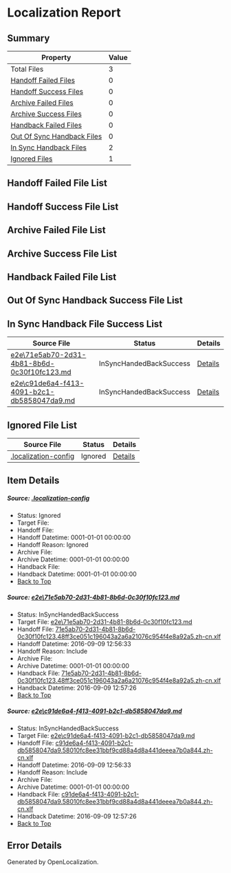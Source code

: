 # <a name='report-top'></a> Localization Report

## Summary
 Property | Value 
 -------- | ----- 
 Total Files | 3
[ Handoff Failed Files ](#handoff-failed-list)| 0
[ Handoff Success Files ](#handoff-success-list)| 0
[ Archive Failed Files ](#archive-failed-list)| 0
[ Archive Success Files ](#archive-success-list)| 0
[ Handback Failed Files ](#handback-failed-list)| 0
[ Out Of Sync Handback Files ](#outofsync-handback-success-list)| 0
[ In Sync Handback Files ](#insync-handback-success-list)| 2
[ Ignored Files ](#ignored-list)| 1

## <a name='handoff-failed-list'></a> Handoff Failed File List

## <a name='handoff-success-list'></a> Handoff Success File List

## <a name='archive-failed-list'></a> Archive Failed File List

## <a name='archive-success-list'></a> Archive Success File List

## <a name='handback-failed-list'></a> Handback Failed File List

## <a name='outofsync-handback-success-list'></a> Out Of Sync Handback Success File List

## <a name='insync-handback-success-list'></a> In Sync Handback File Success List
 Source File | Status | Details 
 ----------- | ------ | ------- 
 [e2e\71e5ab70-2d31-4b81-8b6d-0c30f10fc123.md](https://github.com/OpenLocalizationTestOrg/ol-test0/blob/8ae2d1c0912cce7134fa5a40b825c199a1bc2286/e2e/71e5ab70-2d31-4b81-8b6d-0c30f10fc123.md) | InSyncHandedBackSuccess | [Details](#ce0e9c63820e7824efb451268963981950e2dbdc1)
 [e2e\c91de6a4-f413-4091-b2c1-db5858047da9.md](https://github.com/OpenLocalizationTestOrg/ol-test0/blob/8ae2d1c0912cce7134fa5a40b825c199a1bc2286/e2e/c91de6a4-f413-4091-b2c1-db5858047da9.md) | InSyncHandedBackSuccess | [Details](#1114136bddf71c9f31c7b7c03922a1709c1df1e12)

## <a name='ignored-list'></a> Ignored File List
 Source File | Status | Details 
 ----------- | ------ | ------- 
 [.localization-config](https://github.com/OpenLocalizationTestOrg/ol-test0/blob/8ae2d1c0912cce7134fa5a40b825c199a1bc2286/.localization-config) | Ignored | [Details](#c268a05ecaa7ec85942ed632c29928ee5bd6da8d0)

## Item Details
##### <a name='c268a05ecaa7ec85942ed632c29928ee5bd6da8d0'></a> Source: [.localization-config](https://github.com/OpenLocalizationTestOrg/ol-test0/blob/8ae2d1c0912cce7134fa5a40b825c199a1bc2286/.localization-config)
* Status: Ignored
* Target File: 
* Handoff File: 
* Handoff Datetime: 0001-01-01 00:00:00
* Handoff Reason: Ignored
* Archive File: 
* Archive Datetime: 0001-01-01 00:00:00
* Handback File: 
* Handback Datetime: 0001-01-01 00:00:00
* [Back to Top](#report-top)

##### <a name='ce0e9c63820e7824efb451268963981950e2dbdc1'></a> Source: [e2e\71e5ab70-2d31-4b81-8b6d-0c30f10fc123.md](https://github.com/OpenLocalizationTestOrg/ol-test0/blob/8ae2d1c0912cce7134fa5a40b825c199a1bc2286/e2e/71e5ab70-2d31-4b81-8b6d-0c30f10fc123.md)
* Status: InSyncHandedBackSuccess
* Target File: [e2e\71e5ab70-2d31-4b81-8b6d-0c30f10fc123.md](https://github.com/OpenLocalizationTestOrg/ol-test0-zhcn/blob/df7b04109a9b2c40e13264c87fccda639f648c13/e2e/71e5ab70-2d31-4b81-8b6d-0c30f10fc123.md)
* Handoff File: [71e5ab70-2d31-4b81-8b6d-0c30f10fc123.48ff3ce051c196043a2a6a21076c954f4e8a92a5.zh-cn.xlf](https://github.com/OpenLocalizationTestOrg/ol-test0-handoff/blob/f8998b429cf7af4c96d33316024e4ed71ac16343/ol-handoff/OpenLocalizationTestOrg/ol-test0-zhcn/yuwzho/ht/71e5ab70-2d31-4b81-8b6d-0c30f10fc123.48ff3ce051c196043a2a6a21076c954f4e8a92a5.zh-cn.xlf)
* Handoff Datetime: 2016-09-09 12:56:33
* Handoff Reason: Include
* Archive File: 
* Archive Datetime: 0001-01-01 00:00:00
* Handback File: [71e5ab70-2d31-4b81-8b6d-0c30f10fc123.48ff3ce051c196043a2a6a21076c954f4e8a92a5.zh-cn.xlf](https://github.com/OpenLocalizationTestOrg/ol-test0-handback/blob/513c6a82fb621c0c6d5e29cf7b365b501282733b/ol-handback/OpenLocalizationTestOrg/ol-test0-zhcn/yuwzho/ht/71e5ab70-2d31-4b81-8b6d-0c30f10fc123.48ff3ce051c196043a2a6a21076c954f4e8a92a5.zh-cn.xlf)
* Handback Datetime: 2016-09-09 12:57:26
* [Back to Top](#report-top)

##### <a name='1114136bddf71c9f31c7b7c03922a1709c1df1e12'></a> Source: [e2e\c91de6a4-f413-4091-b2c1-db5858047da9.md](https://github.com/OpenLocalizationTestOrg/ol-test0/blob/8ae2d1c0912cce7134fa5a40b825c199a1bc2286/e2e/c91de6a4-f413-4091-b2c1-db5858047da9.md)
* Status: InSyncHandedBackSuccess
* Target File: [e2e\c91de6a4-f413-4091-b2c1-db5858047da9.md](https://github.com/OpenLocalizationTestOrg/ol-test0-zhcn/blob/df7b04109a9b2c40e13264c87fccda639f648c13/e2e/c91de6a4-f413-4091-b2c1-db5858047da9.md)
* Handoff File: [c91de6a4-f413-4091-b2c1-db5858047da9.58010fc8ee31bbf9cd88a4d8a441deeea7b0a844.zh-cn.xlf](https://github.com/OpenLocalizationTestOrg/ol-test0-handoff/blob/f8998b429cf7af4c96d33316024e4ed71ac16343/ol-handoff/OpenLocalizationTestOrg/ol-test0-zhcn/yuwzho/ht/c91de6a4-f413-4091-b2c1-db5858047da9.58010fc8ee31bbf9cd88a4d8a441deeea7b0a844.zh-cn.xlf)
* Handoff Datetime: 2016-09-09 12:56:33
* Handoff Reason: Include
* Archive File: 
* Archive Datetime: 0001-01-01 00:00:00
* Handback File: [c91de6a4-f413-4091-b2c1-db5858047da9.58010fc8ee31bbf9cd88a4d8a441deeea7b0a844.zh-cn.xlf](https://github.com/OpenLocalizationTestOrg/ol-test0-handback/blob/513c6a82fb621c0c6d5e29cf7b365b501282733b/ol-handback/OpenLocalizationTestOrg/ol-test0-zhcn/yuwzho/ht/c91de6a4-f413-4091-b2c1-db5858047da9.58010fc8ee31bbf9cd88a4d8a441deeea7b0a844.zh-cn.xlf)
* Handback Datetime: 2016-09-09 12:57:26
* [Back to Top](#report-top)


## Error Details

Generated by OpenLocalization.
